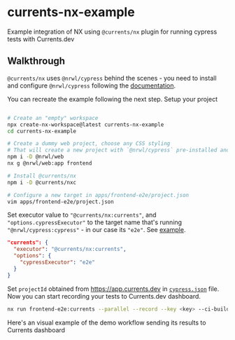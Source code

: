 # currents-nx-example

Example integration of NX using `@currents/nx` plugin for running cypress tests with Currents.dev

## Walkthrough

`@currents/nx` uses `@nrwl/cypress` behind the scenes - you need to install and configure `@nrwl/cypress` following the [documentation](https://nx.dev/l/r/cypress/overview).

You can recreate the example following the next step. Setup your project

```sh

# Create an "empty" workspace
npx create-nx-workspace@latest currents-nx-example
cd currents-nx-example

# Create a dummy web project, choose any CSS styling
# That will create a new project with `@nrwl/cypress` pre-installed and configured
npm i -D @nrwl/web
nx g @nrwl/web:app frontend

# Install @currents/nx
npm i -D @currents/nxc

# Configure a new target in apps/frontend-e2e/project.json
vim apps/frontend-e2e/project.json
```

Set executor value to `"@currents/nx:currents"`, and `"options.cypressExecutor"` to the target name that's running `"@nrwl/cypress:cypress"` - in our case its `"e2e"`. See [example](https://github.com/currents-dev/currents-nx-example/blob/5cdf29cae42c2c8dfd6af52f80d9fa9f2ff886de/apps/frontend-e2e/project.json#L32).

```json
"currents": {
  "executor": "@currents/nx:currents",
  "options": {
    "cypressExecutor": "e2e"
  }
}
```

Set `projectId` obtained from https://app.currents.dev in [`cypress.json`](https://github.com/currents-dev/currents-nx-example/blob/5cdf29cae42c2c8dfd6af52f80d9fa9f2ff886de/apps/frontend-e2e/cypress.json#L4) file. Now you can start recording your tests to Currents.dev dashboard.

```sh
nx run frontend-e2e:currents --parallel --record --key <key> --ci-build-id hello-currents-nx
```

Here's an visual example of the demo workflow sending its results to Currents dashboard
